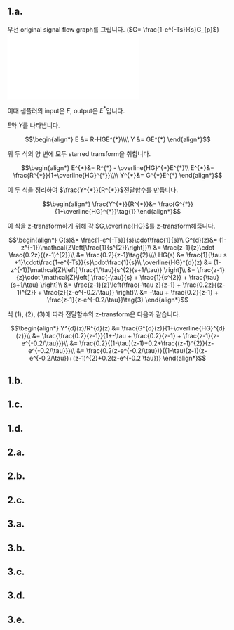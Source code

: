 ## 1.a.
우선 original signal flow graph를 그립니다. ($G= \frac{1-e^{-Ts}}{s}G_{p}$)
![Drawing 2024-06-08 21.11.47.excalidraw](Drawing%202024-06-08%2021.11.47.excalidraw.md)

이때 샘플러의 input은 $E$, output은 $E^{*}$입니다. 

$E$와 $Y$를 나타냅니다.

$$\begin{align*}
E &= R-HGE^{*}\\\\
Y &= GE^{*}
\end{align*}$$

위 두 식의 양 변에 모두 starred transform을 취합니다.

$$\begin{align*}
E^{*}&= R^{*} - \overline{HG}^{*}E^{*}\\
E^{*}&= \frac{R^{*}}{1+\overline{HG}^{*}}\\\\
Y^{*}&= G^{*}E^{*}
\end{align*}$$

이 두 식을 정리하여 $\frac{Y^{*}}{R^{*}}$전달함수를 만듭니다.

$$\begin{align*}
\frac{Y^{*}}{R^{*}}&= \frac{G^{*}}{1+\overline{HG}^{*}}\tag{1}
\end{align*}$$

이 식을 z-transform하기 위해 각 $G,\overline{HG}$를 z-transform해줍니다.

$$\begin{align*}
G(s)&= \frac{1-e^{-Ts}}{s}\cdot\frac{1}{s}\\
G^{d}(z)&= (1-z^{-1})\mathcal{Z\left[\frac{1}{s^{2}}\right]}\\
&= \frac{z-1}{z}\cdot \frac{0.2z}{(z-1)^{2}}\\
&= \frac{0.2}{z-1}\tag{2}\\\\
HG(s) &= \frac{1}{\tau s +1}\cdot\frac{1-e^{-Ts}}{s}\cdot\frac{1}{s}\\
\overline{HG}^{d}(z) &= (1-z^{-1})\mathcal{Z}\left[ \frac{1/\tau}{s^{2}(s+1/\tau)} \right]\\
&= \frac{z-1}{z}\cdot \mathcal{Z}\left[ \frac{-\tau}{s} + \frac{1}{s^{2}} + \frac{\tau}{s+1/\tau} \right]\\
&= \frac{z-1}{z}\left(\frac{-\tau z}{z-1} + \frac{0.2z}{(z-1)^{2}} + \frac{z}{z-e^{-0.2/\tau}} \right)\\
&= -\tau + \frac{0.2}{z-1} + \frac{z-1}{z-e^{-0.2/\tau}}\tag{3}
\end{align*}$$

식 (1), (2), (3)에 따라 전달함수의 z-transform은 다음과 같습니다.

$$\begin{align*}
Y^{d}(z)/R^{d}(z) &= \frac{G^{d}(z)}{1+\overline{HG}^{d}(z)}\\
&= \frac{\frac{0.2}{z-1}}{1+-\tau + \frac{0.2}{z-1} + \frac{z-1}{z-e^{-0.2/\tau}}}\\
&= \frac{0.2}{(1-\tau)(z-1)+0.2+\frac{(z-1)^{2}}{z-e^{-0.2/\tau}}}\\
&= \frac{0.2(z-e^{-0.2/\tau})}{(1-\tau)(z-1)(z-e^{-0.2/\tau})+(z-1)^{2}+0.2(z-e^{-0.2 \tau})}
\end{align*}$$

## 1.b.


## 1.c.

## 1.d.

## 2.a.

## 2.b.

## 2.c.

## 3.a.

## 3.b.

## 3.c.

## 3.d.

## 3.e.
